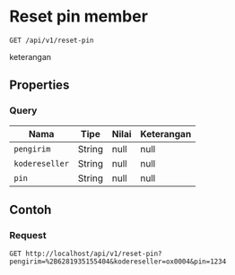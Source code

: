 # Reset pin member
```http
GET /api/v1/reset-pin
```
keterangan
## Properties
### Query
Nama | Tipe | Nilai | Keterangan
--- | --- | --- | ---
<code>pengirim</code> | String | null | null
<code>kodereseller</code> | String | null | null
<code>pin</code> | String | null | null
## Contoh
### Request
```http
GET http://localhost/api/v1/reset-pin?pengirim=%2B6281935155404&kodereseller=ox0004&pin=1234


```
